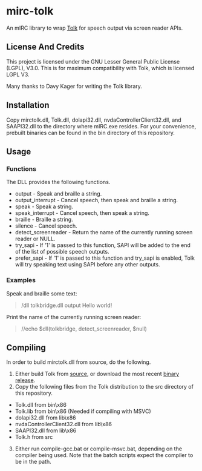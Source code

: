 # mirc-tolk
An mIRC library to wrap [Tolk](http://davykager.com/projects/tolk "Tolk Official Site") for speech output via screen reader APIs.

## License And Credits
This project is licensed under the GNU Lesser General Public License (LGPL), V3.0. This is for maximum compatibility with Tolk, which is licensed LGPL V3.

Many thanks to Davy Kager for writing the Tolk library.

## Installation
Copy mirctolk.dll, Tolk.dll, dolapi32.dll, nvdaControllerClient32.dll, and SAAPI32.dll to the directory where mIRC.exe resides.
For your convenience, prebuilt binaries can be found in the bin directory of this repository.

## Usage
### Functions
The DLL provides the following functions.
* output - Speak and braille a string.
* output_interrupt - Cancel speech, then speak and braille a string.
* speak - Speak a string.
* speak_interrupt - Cancel speech, then speak a string.
* braille - Braille a string.
* silence - Cancel speech.
* detect_screenreader - Return the name of the currently running screen reader or NULL.
* try_sapi - If '1' is passed to this function, SAPI will be added to the end of the list of possible speech outputs.
* prefer_sapi - If '1' is passed to this function and try_sapi is enabled, Tolk will try speaking text using SAPI before any other outputs.

### Examples
Speak and braille some text:

> /dll tolkbridge.dll output Hello world!

Print the name of the currently running screen reader:

> //echo $dll(tolkbridge, detect_screenreader, $null)

## Compiling
In order to build mirctolk.dll from source, do the following.

1. Either build Tolk from [source](https://github.com/dkager/tolk "Tolk GitHub Page"), or download the most recent [binary release](http://davykager.com/files/tolk/tolk-latest.zip "Tolk Binaries Direct Link").
2. Copy the following files from the Tolk distribution to the src directory of this repository.
  * Tolk.dll from bin\x86
  * Tolk.lib from bin\x86 (Needed if compiling with MSVC)
  * dolapi32.dll from lib\x86
  * nvdaControllerClient32.dll from lib\x86
  * SAAPI32.dll from lib\x86
  * Tolk.h from src
3. Either run compile-gcc.bat or compile-msvc.bat, depending on the compiler being used. Note that the batch scripts expect the compiler to be in the path.
